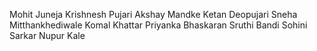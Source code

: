 Mohit Juneja
Krishnesh Pujari
Akshay Mandke
Ketan Deopujari
Sneha Mitthankhediwale
Komal Khattar
Priyanka Bhaskaran
Sruthi Bandi
Sohini Sarkar
Nupur Kale
